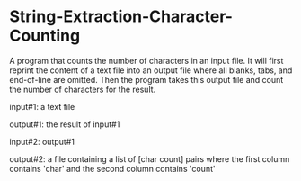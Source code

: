 # String-Extraction-Character-Counting
A program that counts the number of characters in an input file.
It will first reprint the content of a text file into an output file where all blanks, tabs, and end-of-line are omitted. Then the program takes this output file and count the number of characters for the result.

input#1: a text file

output#1: the result of input#1

input#2: output#1

output#2: a file containing a list of [char count] pairs where the first column contains 'char' and the second column contains 'count'
